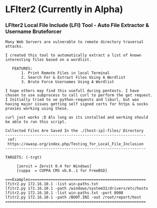 # LFIter2 (Currently in Alpha)
### LFIter2 Local File Include (LFI) Tool - Auto File Extractor &amp; Username Bruteforcer

    Many Web Servers are vulnerable to remote directory traversal      
    attacks.                                                           
                                                                       
    I created this tool to automatically extract a list of known        
    interesting files based on a wordlist.                             
                                                                       
       FEATURES:                                                       
           1. Print Remote Files in local Terminal                     
           2. Search For & Extract Files Using A Wordlist              
           3. Brute Force Usernames Using A Wordlist                   
                                                                       
    I hope others may find this usefull during pentests. I have 
    chosen to use subprocess to call curl to perform the get request. 
    I Initially tried to ue python-requests and liburl, but was 
    having major issues getting self signed certs for https & socks 
    proxies working using these. 
                                                                      
    curl just works :D Als long as its installed and working should 
    be able to run this script.
                                                                       
    Collected Files Are Saved In the ./[host-ip]-files/ Directory      
    --------------------------------------------------------------            
     ref:                                                              
     https://owasp.org/index.php/Testing_for_Local_File_Inclusion      
    --------------------------------------------------------------     
                                                                       
    TARGETS: (-trgt)                                                   
                                                                       
         [zervit = Zervit 0.4 for Windows]                             
         [cuppa  = CUPPA CMS vb.0..1 for FreeBSD]                      

    ===Examples===================================================     
    lfitr2.py 172.16.10.1 -list win-paths.txt                          
    lfitr2.py 172.16.10.1 -path /windows/system32/drivers/etc/hosts    
    lfitr2.py 172.16.10.1 -list win-paths.txt -port 8008               
    lfitr2.py 172.16.10.1 -path /BOOT.INI -out /root/report/host       
    ==============================================================                                                                          
